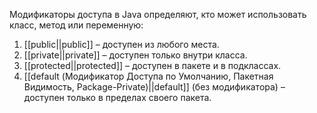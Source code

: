 Модификаторы доступа в Java определяют, кто может использовать класс, метод или переменную:

1. [[public||public]] – доступен из любого места.
2. [[private||private]] – доступен только внутри класса.
3. [[protected||protected]] – доступен в пакете и в подклассах.
4. [[default (Модификатор Доступа по Умолчанию, Пакетная Видимость, Package-Private)||default]] (без модификатора) – доступен только в пределах своего пакета.